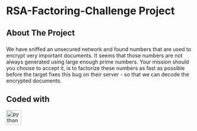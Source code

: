 <h1 align="left">RSA-Factoring-Challenge Project</h1>

###

<p align="left"></p>

###

<h2 align="left">About The Project</h2>

###

<p align="left">We have sniffed an unsecured network and found numbers that are used to encrypt very important documents. It seems that those numbers are not always generated using large enough prime numbers. Your mission should you choose to accept it, is to factorize these numbers as fast as possible before the target fixes this bug on their server - so that we can decode the encrypted documents.</p>

###

<h2 align="left">Coded with</h2>

<div align="left">
  <img src="https://cdn.jsdelivr.net/gh/devicons/devicon/icons/python/python-original.svg" height="40" alt="python logo"  />
</div>
